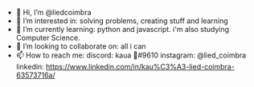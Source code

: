 - 👋 Hi, I’m @liedcoimbra
- 👀 I’m interested in: solving problems, creating stuff and learning
- 🌱 I’m currently learning: python and javascript. i'm also studying Computer Science.
- 💞️ I’m looking to collaborate on: all i can
- 📫 How to reach me: 
discord: kaua 🌹#9610 
instagram: @lied_coimbra
linkedin: https://www.linkedin.com/in/kau%C3%A3-lied-coimbra-63573716a/

<!---
liedcoimbra/liedcoimbra is a ✨ special ✨ repository because its `README.md` (this file) appears on your GitHub profile.
You can click the Preview link to take a look at your changes.
--->
